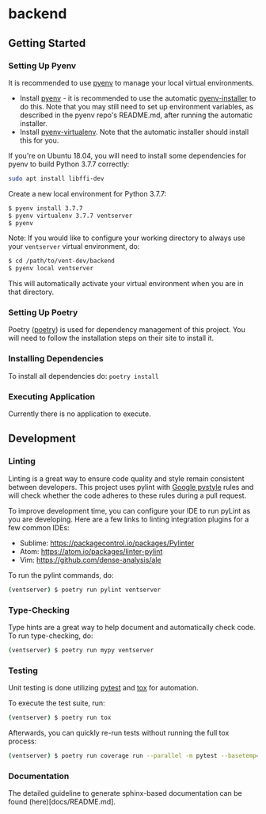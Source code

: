 # backend

## Getting Started

### Setting Up Pyenv

It is recommended to use [pyenv](https://github.com/pyenv/pyenv) to manage
your local virtual environments.

* Install [pyenv](https://github.com/pyenv/pyenv) - it is recommended to use the automatic [pyenv-installer](https://github.com/pyenv/pyenv-installer) to do this. Note that you may still need to set up environment variables, as described in the pyenv repo's README.md, after running the automatic installer.
* Install [pyenv-virtualenv](https://github.com/pyenv/pyenv-virtualenv). Note that the automatic installer should install this for you.

If you're on Ubuntu 18.04, you will need to install some dependencies for pyenv
to build Python 3.7.7 correctly:

```bash
sudo apt install libffi-dev
```

Create a new local environment for Python 3.7.7:

```bash
$ pyenv install 3.7.7
$ pyenv virtualenv 3.7.7 ventserver
$ pyenv
```

Note: If you would like to configure your working directory to always use
your `ventserver` virtual environment, do:

```bash
$ cd /path/to/vent-dev/backend
$ pyenv local ventserver
```

This will automatically activate your virtual environment when you are in
that directory.

### Setting Up Poetry

Poetry ([poetry](https://python-poetry.org/docs/)) is used for dependency
management of this project.  You will need to follow the installation steps
on their site to install it.

### Installing Dependencies

To install all dependencies do: `poetry install`

### Executing Application

Currently there is no application to execute.

## Development

### Linting

Linting is a great way to ensure code quality and style remain consistent
between developers.  This project uses pylint with
[Google pystyle](https://github.com/google/styleguide/blob/gh-pages/pyguide.md)
rules and will check whether the code adheres to these rules during a pull request.

To improve development time, you can configure your IDE to run pyLint as
you are developing. Here are a few links to linting integration plugins for a few
common IDEs:

* Sublime: https://packagecontrol.io/packages/Pylinter
* Atom: https://atom.io/packages/linter-pylint
* Vim: https://github.com/dense-analysis/ale

To run the pylint commands, do:

```bash
(ventserver) $ poetry run pylint ventserver
```

### Type-Checking

Type hints are a great way to help document and automatically check code. To run
type-checking, do:

```bash
(ventserver) $ poetry run mypy ventserver
```

### Testing

Unit testing is done utilizing [pytest](https://docs.pytest.org/en/latest/) and
[tox](https://tox.readthedocs.io/en/latest/) for automation.

To execute the test suite, run:

```bash
(ventserver) $ poetry run tox
```

Afterwards, you can quickly re-run tests without running the full tox process:

```bash
(ventserver) $ poetry run coverage run --parallel -m pytest --basetemp=.tox/py37/tmp --verbose tests
```

### Documentation

The detailed guideline to generate sphinx-based documentation can be found (here)[docs/README.md].
